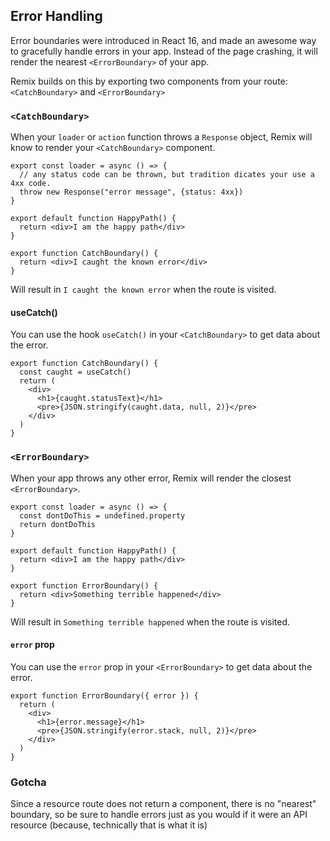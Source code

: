 ## Error Handling

Error boundaries were introduced in React 16, and made an awesome way to gracefully
handle errors in your app. Instead of the page crashing, it will render the nearest
`<ErrorBoundary>` of your app.

Remix builds on this by exporting two components from your route: `<CatchBoundary>` and `<ErrorBoundary>`

### `<CatchBoundary>`

When your `loader` or `action` function throws a `Response` object, Remix will
know to render your `<CatchBoundary>` component.

```tsx
export const loader = async () => {
  // any status code can be thrown, but tradition dicates your use a 4xx code.
  throw new Response("error message", {status: 4xx})
}

export default function HappyPath() {
  return <div>I am the happy path</div>
}

export function CatchBoundary() {
  return <div>I caught the known error</div>
}
```

Will result in `I caught the known error` when the route is visited.

#### useCatch()

You can use the hook `useCatch()` in your `<CatchBoundary>` to get data about the
error.

```tsx
export function CatchBoundary() {
  const caught = useCatch()
  return (
    <div>
      <h1>{caught.statusText}</h1>
      <pre>{JSON.stringify(caught.data, null, 2)}</pre>
    </div>
  )
}
```

### `<ErrorBoundary>`

When your app throws any other error, Remix will render the closest `<ErrorBoundary>`.

```tsx
export const loader = async () => {
  const dontDoThis = undefined.property
  return dontDoThis
}

export default function HappyPath() {
  return <div>I am the happy path</div>
}

export function ErrorBoundary() {
  return <div>Something terrible happened</div>
}
```

Will result in `Something terrible happened` when the route is visited.

#### `error` prop

You can use the `error` prop in your `<ErrorBoundary>` to get data about the
error.

```tsx
export function ErrorBoundary({ error }) {
  return (
    <div>
      <h1>{error.message}</h1>
      <pre>{JSON.stringify(error.stack, null, 2)}</pre>
    </div>
  )
}
```

### Gotcha

Since a resource route does not return a component, there is no "nearest" boundary,
so be sure to handle errors just as you would if it were an API resource
(because, technically that is what it is)
